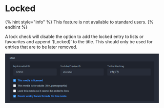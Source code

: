 # Locked

{% hint style="info" %}
This feature is not available to standard users.
{% endhint %}

A lock check will disable the option to add the locked entry to lists or favourites and append ‘\(Locked\)’ to the title. This should only be used for entries that are to be later removed.

![The misc section for the &apos;Ao Buta&apos; anime](../../../.gitbook/assets/misc.png)

